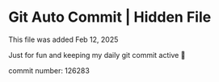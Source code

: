 # Git Auto Commit | Hidden File

This file was added Feb 12, 2025

Just for fun and keeping my daily git commit active 🤪

commit number: 126283
